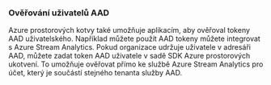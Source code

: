 ### <a name="aad-user-authentication"></a>Ověřování uživatelů AAD

Azure prostorových kotvy také umožňuje aplikacím, aby ověřoval tokeny AAD uživatelského. Například můžete použít AAD tokeny můžete integrovat s Azure Stream Analytics. Pokud organizace udržuje uživatele v adresáři AAD, můžete zadat token AAD uživatele v sadě SDK Azure prostorových ukotvení. To umožňuje ověřovat přímo ke službě Azure Stream Analytics pro účet, který je součástí stejného tenanta služby AAD.
